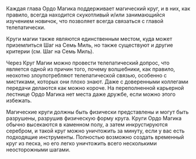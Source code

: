 Каждая глава Ордо Магика поддерживает магический круг, и в них, как правило, всегда находится скукотливый и/или занимающийся изучением новичок, что позволяет всегда связаться с главой телепатически.

Круги магии также являются единственным местом, куда может приземлиться Шаг на Семь Миль, но также существуют и другие критерии (см. Шаг на Семь Миль).

Через Круг Магии можно провести телепатический допрос, что является одной из причин того, почему волшебники, как правило, неохотно злоупотребляют телепатической связью, особенно с мистиками, которых они плохо знают. Даже с доверенными коллегами передачи делаются как можно короче. На переполненной карьерной лестнице Ордо Магика нет места даже дружбе, если можно этого избежать.

Магические круги должны быть физически представлены и могут быть разрушены, разрушив физическую форму круга. Круги Ордо Магика обычно высекаются в каменном полу, а затем инкрустируются серебром, и такой круг можно уничтожить за минуту, если у вас есть подходящие инструменты. Полностью возможно создать временный круг из песка, но его легко уничтожить всего несколькими неосторожными шагами.